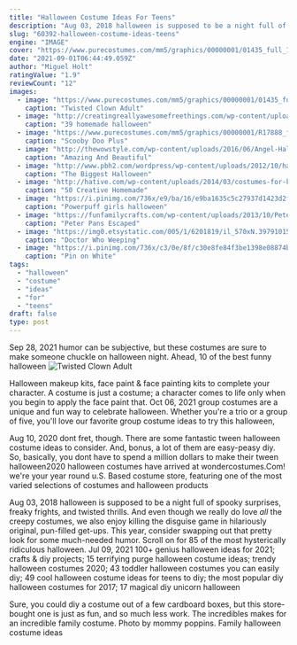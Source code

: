```yaml
---
title: "Halloween Costume Ideas For Teens"
description: "Aug 03, 2018 halloween is supposed to be a night full of spooky surprises, freaky frights, and twisted thrills. And even though we really do love *all* the creepy costumes, we also enjoy killing the disguise game in hilariously original, pun-filled get-ups. This year, consider swapping out that pretty look for some much-needed humor. Scroll on for 85 of the most hysterically ridiculous halloween"
slug: "60392-halloween-costume-ideas-teens"
engine: "IMAGE"
cover: "https://www.purecostumes.com/mm5/graphics/00000001/01435_full_1.jpg"
date: "2021-09-01T06:44:49.059Z"
author: "Miguel Holt"
ratingValue: "1.9"
reviewCount: "12"
images:
  - image: "https://www.purecostumes.com/mm5/graphics/00000001/01435_full_1.jpg"
    caption: "Twisted Clown Adult"
  - image: "http://creatingreallyawesomefreethings.com/wp-content/uploads/2012/05/costumzee-5374-full1.jpg"
    caption: "39 homemade halloween"
  - image: "https://www.purecostumes.com/mm5/graphics/00000001/R17888_full_1.jpg"
    caption: "Scooby Doo Plus"
  - image: "http://thewowstyle.com/wp-content/uploads/2016/06/Angel-Halloween-Makeup-Ideas.jpg"
    caption: "Amazing And Beautiful"
  - image: "http://www.pbh2.com/wordpress/wp-content/uploads/2012/10/halloween-fails-hulk.jpg"
    caption: "The Biggest Halloween"
  - image: "http://hative.com/wp-content/uploads/2014/03/costumes-for-kids/47-little-girl-pocahontas-costume.jpg"
    caption: "50 Creative Homemade"
  - image: "https://i.pinimg.com/736x/e9/ba/16/e9ba1635c5c27937d1423d2f903e13eb--girl-halloween-costumes-powerpuff-girls.jpg"
    caption: "Powerpuff girls halloween"
  - image: "https://funfamilycrafts.com/wp-content/uploads/2013/10/Peter-Pan-Shadow-Costume-9-of-11.jpg"
    caption: "Peter Pans Escaped"
  - image: "https://img0.etsystatic.com/005/1/6201819/il_570xN.397910154_6ouy.jpg"
    caption: "Doctor Who Weeping"
  - image: "https://i.pinimg.com/736x/c3/0e/8f/c30e8fe84f3be1398e08874bc4879a13--redneck-costume-redneck-party.jpg"
    caption: "Pin on White"
tags:
  - "halloween"
  - "costume"
  - "ideas"
  - "for"
  - "teens"
draft: false
type: post
---
```


Sep 28, 2021 humor can be subjective, but these costumes are sure to make someone chuckle on halloween night. Ahead, 10 of the best funny halloween
![Twisted Clown Adult](https://www.purecostumes.com/mm5/graphics/00000001/01435_full_1.jpg "Twisted Clown Adult")

Halloween makeup kits, face paint &amp; face painting kits to complete your character. A costume is just a costume; a character comes to life only when you begin to apply the face paint that. Oct 06, 2021 group costumes are a unique and fun way to celebrate halloween. Whether you&#39;re a trio or a group of five, you&#39;ll love our favorite group costume ideas to try this halloween,
<!--inArticleAds-->

<!--galleryOne-->

Aug 10, 2020 dont fret, though. There are some fantastic tween halloween costume ideas to consider. And, bonus, a lot of them are easy-peasy diy. So, basically, you dont have to spend a million dollars to make their tween halloween2020 halloween costumes have arrived at wondercostumes.Com! we're your year round u.S. Based costume store, featuring one of the most varied selections of costumes and halloween products
<!--inArticleAds-->

<!--galleryTwo-->

Aug 03, 2018 halloween is supposed to be a night full of spooky surprises, freaky frights, and twisted thrills. And even though we really do love *all* the creepy costumes, we also enjoy killing the disguise game in hilariously original, pun-filled get-ups. This year, consider swapping out that pretty look for some much-needed humor. Scroll on for 85 of the most hysterically ridiculous halloween. Jul 09, 2021 100+ genius halloween ideas for 2021; crafts & diy projects; 15 terrifying purge halloween costume ideas; trendy halloween costumes 2020; 43 toddler halloween costumes you can easily diy; 49 cool halloween costume ideas for teens to diy; the most popular diy halloween costumes for 2017; 17 magical diy unicorn halloween
<!--galleryThree-->

Sure, you could diy a costume out of a few cardboard boxes, but this store-bought one is just as fun, and so much less work. The incredibles makes for an incredible family costume. Photo by mommy poppins. Family halloween costume ideas